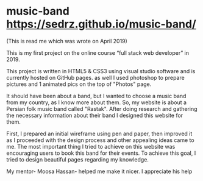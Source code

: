 # music-band https://sedrz.github.io/music-band/
(This is read me which was wrote on April 2019)

This is my first project on the online course “full stack web developer” in 2019. 

This project is written in HTML5 & CSS3 using visual studio software and is currently hosted on GitHub pages.
as well I used photoshop to prepare pictures and 1 animated pics on the top of "Photos" page.

It should have been about a  band, but I wanted to choose a music band from my country, as I know more about them. So, my website is about a Persian folk music
band called "Rastak". After doing research and gathering the necessary information about their band I designed this website for them.


First, I prepared an initial wireframe using pen and paper, then improved it as I proceeded with the design process and 
other appealing ideas came to me.
The most important thing I tried to achieve on this website was encouraging users to book this band for their events.
To achieve this goal, I tried to design beautiful pages regarding my knowledge.  

My mentor- Moosa Hassan- helped me make it nicer. I appreciate his help

